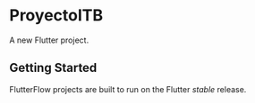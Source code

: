 # ProyectoITB

A new Flutter project.

## Getting Started

FlutterFlow projects are built to run on the Flutter _stable_ release.
